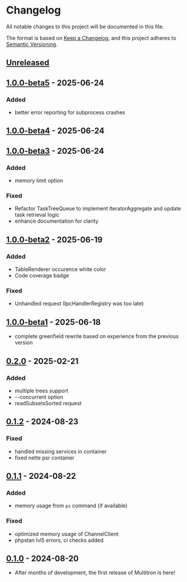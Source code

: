 # Changelog

All notable changes to this project will be documented in this file.

The format is based on [Keep a Changelog](https://keepachangelog.com/en/1.1.0/),
and this project adheres to [Semantic Versioning](https://semver.org/spec/v2.0.0.html).

## [Unreleased]



## [1.0.0-beta5] - 2025-06-24
### Added
- better error reporting for subprocess crashes

## [1.0.0-beta4] - 2025-06-24

## [1.0.0-beta3] - 2025-06-24
### Added
- memory limit option
### Fixed
- Refactor TaskTreeQueue to implement IteratorAggregate and update task retrieval logic
- enhance documentation for clarity

## [1.0.0-beta2] - 2025-06-19
### Added
- TableRenderer occurence white color
- Code coverage badge

### Fixed
- Unhandled request (IpcHandlerRegistry was too late)

## [1.0.0-beta1] - 2025-06-18
- complete greenfield rewrite based on experience from the previous version

## [0.2.0] - 2025-02-21
### Added
- multiple trees support
- --concurrent option
- readSubsetsSorted request

## [0.1.2] - 2024-08-23
### Fixed
- handled missing services in container
- fixed nette psr container

## [0.1.1] - 2024-08-22
### Added
- memory usage from `ps` command (if available)
### Fixed
- optimized memory usage of ChannelClient
- phpstan lvl5 errors, ci checks added

## [0.1.0] - 2024-08-20
- After months of development, the first release of Multitron is here!

[Unreleased]: https://github.com/riki137/multitron/compare/1.0.0-beta5...master
[1.0.0-beta5]: https://github.com/riki137/multitron/compare/1.0.0-beta4...1.0.0-beta5
[1.0.0-beta4]: https://github.com/riki137/multitron/compare/1.0.0-beta3...1.0.0-beta4
[1.0.0-beta3]: https://github.com/riki137/multitron/compare/1.0.0-beta2...1.0.0-beta3
[1.0.0-beta2]: https://github.com/riki137/multitron/compare/1.0.0-beta1...1.0.0-beta2
[1.0.0-beta1]: https://github.com/riki137/multitron/compare/0.2.0...1.0.0-beta1
[0.2.0]: https://github.com/riki137/multitron/compare/0.1.2...0.2.0
[0.1.2]: https://github.com/riki137/multitron/compare/0.1.1...0.1.2
[0.1.1]: https://github.com/riki137/multitron/compare/0.1.0...0.1.1
[0.1.0]: https://github.com/riki137/multitron/releases/tag/0.1.0
